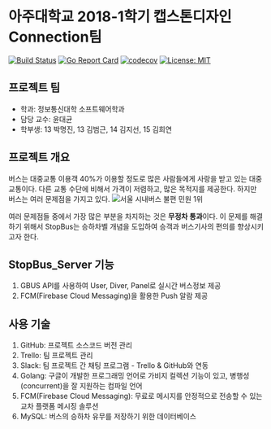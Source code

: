 # **아주대학교 2018-1학기 캡스톤디자인 Connection팀**
[![Build Status](https://travis-ci.org/AJOU-Connection/StopBus_Server.svg?branch=master)](https://travis-ci.org/AJOU-Connection/StopBus_Server)
[![Go Report Card](https://goreportcard.com/badge/github.com/AJOU-Connection/StopBus_Server)](https://goreportcard.com/report/github.com/AJOU-Connection/StopBus_Server)
[![codecov](https://codecov.io/gh/AJOU-Connection/StopBus_Server/branch/master/graph/badge.svg)](https://codecov.io/gh/AJOU-Connection/StopBus_Server)
[![License: MIT](https://img.shields.io/badge/License-MIT-yellow.svg)](https://opensource.org/licenses/MIT)

## **프로젝트 팀**
- 학과: 정보통신대학 소프트웨어학과
- 담당 교수: 윤대균
- 학부생: 13 박명진, 13 김범근, 14 김지선, 15 김희연

## **프로젝트 개요**
버스는 대중교통 이용객 40%가 이용할 정도로 많은 사람들에게 사랑을 받고 있는 대중교통이다. 다른 교통 수단에 비해서 가격이 저렴하고, 많은 목적지를 제공한다. 하지만 버스는 여러 문제점을 가지고 있다.
![서울 시내버스 불편 민원 1위](http://news.tongplus.com/site/data/img_dir/2016/11/04/2016110401982_0.jpg)

여러 문제점들 중에서 가장 많은 부분을 차지하는 것은 **무정차 통과**이다. 이 문제를 해결하기 위해서 StopBus는 승하차벨 개념을 도입하여 승객과 버스기사의 편의를 향상시키고자 한다.

## **StopBus_Server 기능**
1. GBUS API를 사용하여 User, Diver, Panel로 실시간 버스정보 제공
2. FCM(Firebase Cloud Messaging)을 활용한 Push 알람 제공

## **사용 기술**
1. GitHub: 프로젝트 소스코드 버전 관리 
2. Trello: 팀 프로젝트 관리
3. Slack: 팀 프로젝트 간 채팅 프로그램 - Trello & GitHub와 연동
4. Golang: 구글이 개발한 프로그래밍 언어로 가비지 컬렉션 기능이 있고, 병행성(concurrent)을 잘 지원하는 컴파일 언어
5. FCM(Firebase Cloud Messaging): 무료로 메시지를 안정적으로 전송할 수 있는 교차 플랫폼 메시징 솔루션
6. MySQL: 버스의 승하차 유무를 저장하기 위한 데이터베이스